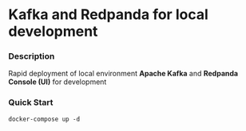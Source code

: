 # Kafka and Redpanda for local development

### Description
Rapid deployment of local environment **Apache Kafka** and **Redpanda Console (UI)** for development 

### Quick Start
 
```shell
docker-compose up -d
```
